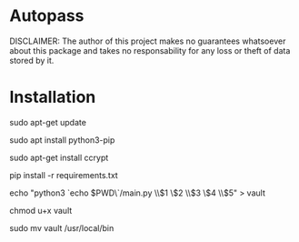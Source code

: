 # Autopass

DISCLAIMER:
The author of this project makes no guarantees whatsoever about this package and takes no responsability for any loss or theft of data stored by it.

# Installation

sudo apt-get update

sudo apt install python3-pip

sudo apt-get install ccrypt

pip install -r requirements.txt

echo "python3 \`echo $PWD\`/main.py \\$1 \\$2 \\$3 \\$4 \\$5" > vault

chmod u+x vault

sudo mv vault /usr/local/bin
